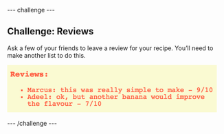 --- challenge ---
## Challenge: Reviews
Ask a few of your friends to leave a review for your recipe. You’ll need to make another list to do this.

![screenshot](images/recipe-reviews.png)




--- /challenge ---